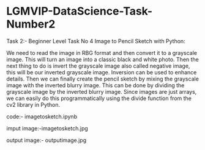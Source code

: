 # LGMVIP-DataScience-Task-Number2
Task 2:-
Beginner Level Task No 4
Image to Pencil Sketch with Python:

We need to read the image in RBG format and then convert it to a grayscale image.
This will turn an image into a classic black and white photo. 
Then the next thing to do is invert the grayscale image also called negative image, this will be our inverted grayscale image. 
Inversion can be used to enhance details. 
Then we can finally create the pencil sketch by mixing the grayscale image with the inverted blurry image. 
This can be done by dividing the grayscale image by the inverted blurry image.
Since images are just arrays, we can easily do this programmatically using the divide function from the cv2 library in Python.

code:- imagetosketch.ipynb

imput image:-imagetosketch.jpg

output image:- outputimage.jpg
